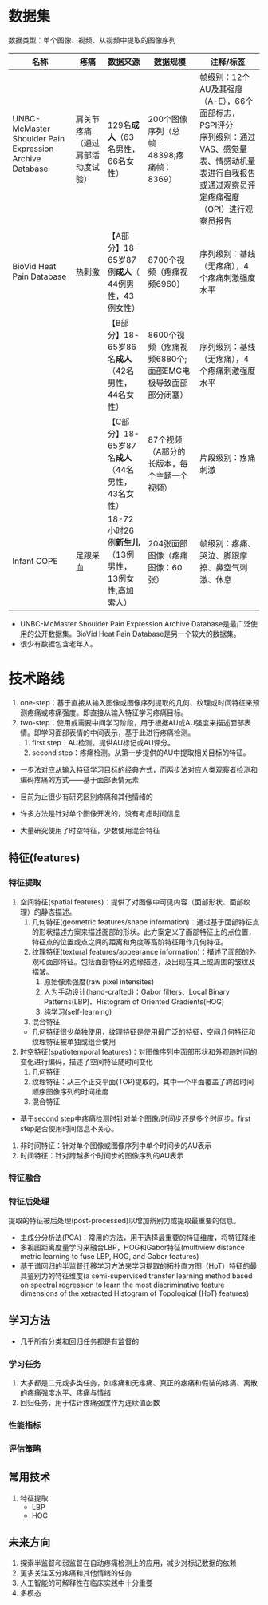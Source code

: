 # 数据集
数据类型：单个图像、视频、从视频中提取的图像序列

| 名称                                                              | 疼痛               | 数据来源                                | 数据规模                               | 注释/标签                                                                                     |
| --------------------------------------------------------------- | ---------------- | ----------------------------------- | ---------------------------------- | ----------------------------------------------------------------------------------------- |
| UNBC-McMaster Shoulder Pain Expression Archive Database<br><br> | 肩关节疼痛（通过肩部活动度试验） | 129名**成人**（63名男性，66名女性）             | 200个图像序列（总帧：48398;疼痛帧：8369）        | 帧级别：12个AU及其强度（A-E），66个面部标志，PSPI评分<br>序列级别：通过VAS、感觉量表、情感动机量表进行自我报告或通过观察员评定疼痛强度（OPI）进行观察员报告 |
| BioVid Heat Pain Database                                       | 热刺激              | 【A部分】18- 65岁87例**成人**（ 44例男性，43例女性） | 8700个视频（疼痛视频6960）                  | 序列级别：基线（无疼痛），4个疼痛刺激强度水平                                                                   |
|                                                                 |                  | 【B部分】18- 65岁86名**成人**（42名男性，44名女性）  | 8600个视频（疼痛视频6880个;面部EMG电极导致面部部分闭塞） | 序列级别：基线（无疼痛），4个疼痛刺激强度水平                                                                   |
|                                                                 |                  | 【C部分】18- 65岁87名**成人**（44名男性，43名女性）  | 87个视频（A部分的长版本，每个主题一个视频）            | 片段级别：疼痛刺激                                                                                 |
| Infant COPE                                                     | 足跟采血             | 18-72小时26例**新生儿**（13例男性，13例女性;高加索人） | 204张面部图像（疼痛图像：60张）                 | 帧级别：疼痛、哭泣、脚跟摩擦、鼻空气刺激、休息                                                                   |
- UNBC-McMaster Shoulder Pain Expression Archive Database是最广泛使用的公开数据集。BioVid Heat Pain Database是另一个较大的数据集。
- 很少有数据包含老年人。

# 技术路线
1. one-step：基于直接从输入图像或图像序列提取的几何、纹理或时间特征来预测疼痛或疼痛强度。即直接从输入特征学习疼痛目标。
2. two-step：使用或需要中间学习阶段，用于根据AU或AU强度来描述面部表情。即学习面部表情的中间表示，基于此进行疼痛检测。
	1. first step：AU检测。提供AU标记或AU评分。
	2. second step：疼痛检测。从第一步提供的AU中提取相关目标的特征。
- 一步法对应从输入特征学习目标的经典方式，而两步法对应人类观察者检测和编码疼痛的方式——基于面部表情元素

- 目前为止很少有研究区别疼痛和其他情绪的
- 许多方法是针对单个图像开发的，没有考虑时间信息
- 大量研究使用了时空特征，少数使用混合特征
## 特征(features)
### 特征提取
1. 空间特征(spatial features)：提供了对图像中可见内容（面部形状、面部纹理）的静态描述。
	1. 几何特征(geometric features/shape information)：通过基于面部特征点的形状描述方案来描述面部的形状。此方案定义了面部特征上的点位置，特征点的位置或点之间的距离和角度等高阶特征用作几何特征。
	2. 纹理特征(textural features/appearance information)：描述了面部的外观和面部特征。包括面部特征的边缘描述，及出现在其上或周围的皱纹及褶皱。
		1. 原始像素强度(raw pixel intensites)
		2. 人为手动设计(hand-crafted)：Gabor filters、Local Binary Patterns(LBP)、Histogram of Oriented Gradients(HOG)
		3. 纯学习(self-learning)
	3. 混合特征
	- 几何特征很少单独使用，纹理特征是使用最广泛的特征，空间几何特征和纹理特征被单独或组合使用
2. 时空特征(spatiotemporal features)：对图像序列中面部形状和外观随时间的变化进行编码，描述了空间特征随时间变化
	1. 几何特征
	2. 纹理特征：从三个正交平面(TOP)提取的，其中一个平面覆盖了跨越时间顺序图像序列的时间维度
	3. 混合特征

- 基于second step中疼痛检测时针对单个图像/时间步还是多个时间步。first step是否使用时间信息不关心。
1. 非时间特征：针对单个图像或图像序列中单个时间步的AU表示
2. 时间特征：针对跨越多个时间步的图像序列的AU表示
### 特征融合
### 特征后处理
提取的特征被后处理(post-processed)以增加辨别力或提取最重要的信息。
- 主成分分析法(PCA)：常用的方法，用于选择最重要的特征维度，将特征降维
- 多视图距离度量学习来融合LBP，HOG和Gabor特征(multiview distance metric learning to fuse LBP, HOG, and Gabor features)
- 基于谱回归的半监督迁移学习方法来学习提取的拓扑直方图（HoT）特征的最具鉴别力的特征维度(a semi-supervised transfer learning method based on spectral regression to learn the most discriminative feature dimensions of the xetracted Histogram of Topological (HoT) features)
## 学习方法
- 几乎所有分类和回归任务都是有监督的
### 学习任务
1. 大多都是二元或多类任务，如疼痛和无疼痛、真正的疼痛和假装的疼痛、离散的疼痛强度水平、疼痛与情绪
2. 回归任务，用于估计疼痛强度作为连续值函数
### 性能指标
### 评估策略
## 常用技术
1. 特征提取
	- LBP
	- HOG
## 未来方向
1. 探索半监督和弱监督在自动疼痛检测上的应用，减少对标记数据的依赖
2. 更多关注区分疼痛和其他情绪的任务
3. 人工智能的可解释性在临床实践中十分重要
4. 多模态